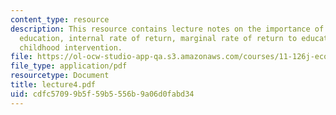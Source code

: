 ```yaml
---
content_type: resource
description: This resource contains lecture notes on the importance of early childhood
  education, internal rate of return, marginal rate of return to education, and early
  childhood intervention.
file: https://ol-ocw-studio-app-qa.s3.amazonaws.com/courses/11-126j-economics-of-education-spring-2007/cdfc57099b5f59b5556b9a06d0fabd34_lecture4.pdf
file_type: application/pdf
resourcetype: Document
title: lecture4.pdf
uid: cdfc5709-9b5f-59b5-556b-9a06d0fabd34
---
```

